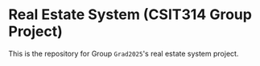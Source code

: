 # Real Estate System (CSIT314 Group Project)

This is the repository for Group `Grad2025`'s real estate system project.
